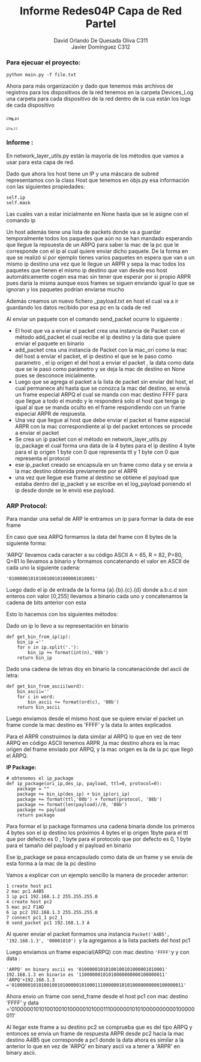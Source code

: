 # <center>Informe Redes04P Capa de Red ParteI</center>
<center>David Orlando De Quesada Oliva C311</center>

<center>Javier Domínguez C312</center>

### Para ejecuar el proyecto:

```
python main.py -f file.txt
```

Ahora para más organización y dado que tenemos más archivos de registros para los dispositivos de la red tenemos en la carpeta Devices_Log una carpeta para cada dispositivo de la red dentro de la cua están los logs  de cada dispositivo

### <img src="/home/davido/Documents/Proyectos/4/Redes04P/images/fig_3.1.png" alt="fig_3.1" style="zoom:50%;" />	

<img src="/home/davido/Documents/Proyectos/4/Redes04P/images/fig_3.2.png" alt="fig_3.2" style="zoom:50%;" />





### Informe :

En network_layer_utils.py están la mayoría de los métodos que vamos a usar para esta capa de red.

Dado que ahora los host tiene un IP y una máscara de subred representamos con la class Host que tenemos en objs.py esa información con las siguientes propiedades:

```
self.ip
self.mask
```

Las cuales van a estar inicialmente en None hasta que se le asigne con el comando ip

Un host además tiene una lista de packets donde va a guardar temporalmente todos los paquetes que aún no se han mandado esperando que llegue la repsuesta de un ARPQ para saber la mac de la pc que le corresponde con el ip al cual quiere enviar dicho paquete. De la forma en que se realizó si por ejemplo tienes varios paquetes en espera que van a un mismo ip destino una vez que le llegue un ARPR y sepa la mac todos los paquetes que tienen el mismo ip destino que van desde eso host automáticamente cogen esa mac sin tener que esperar por si propio ARPR pues daría la misma aunque esos frames se siguen enviando igual lo que se ignoran y los paquetes podrían enviarse mucho 

Además creamos un nuevo fichero _payload.txt  en host el cual va a ir guardando los datos recibido por esa pc en la cada de red

Al enviar un paquete con el comando send_packet ocurre lo siguiente :

- El host que va a enviar el packet crea una instancia de Packet con el método add_packet el cual recibe el ip destino y la data que quiere enviar el paquete en binario
- add_packet crea una instancia de Packet con la mac_ori como la mac del host a enviar el packet, el ip destino el que se le paso como parametro , el ip origen el del host a enviar el packet , la data como data que se le pasó como parámetro y se deja la mac de destino en None pues se desconoce inicialmente.
- Luego que se agrega el packet a la lista de packet sin enviar del host, el cual permanece ahí hasta que se conozca la mac del destino, se enviá un frame especial ARPQ el cual se manda con mac destino FFFF para que llegue a todo el mundo y le responderá solo el host que tenga ip igual al que se manda oculto en el frame respondiendo con un frame especial ARPR de respuesta.
- Una vez que llegue al host que debe enviar el packet el frame especial ARPR con la mac correspondiente al ip del packet entonces se procede a enviar el packet 
- Se crea un ip packet con el método en network_layer_utils.py ip_package  el cual forma una data de la 4 bytes para el ip destino 4 byte para el ip origen 1 byte con 0 que representa ttl y 1 byte con 0 que representa el protocol
- ese ip_packet creado se encapsula en un frame como data y se envia a la mac destino obtenida previamente por el ARPR 
- una vez que llegue ese frame al destino se obtiene el payload que estaba dentro del ip_packet y se escribe en el log_payload poniendo el ip desde donde se le envió ese payload.



### ARP Protocol:

Para mandar una señal de ARP le entramos un ip para formar la data de ese frame 

En caso que sea ARPQ formamos la data del frame con 8 bytes de la siguiente forma:

'ARPQ' llevamos cada caracter a su código ASCII A = 65,  R = 82,  P=80,  Q=81 lo llevamos a binario y formamos concatenando el valor en ASCII de cada uno la siguiente cadena:

```
'01000001010100100101000001010001'
```

Luego dado el ip de entrada de la forma {a}.{b}.{c}.{d} donde a.b.c.d son enteros con valor [0,255] llevamos a binario cada uno y concatenamos la cadena de bits anterior con esta 

Esto lo hacemos con los siguientes métodos:

Dado un ip lo llevo a su representación en binario

```
def get_bin_from_ip(ip):
    bin_ip =''
    for n in ip.split('.'):
        bin_ip += format(int(n),'08b')
    return bin_ip
```

Dado una cadena de letras doy en binario la concatenaciónde del ascii de letra:

```
def get_bin_from_ascii(word):
    bin_ascii=''
    for c in word:
        bin_ascii += format(ord(c), '08b')
    return bin_ascii
```

 Luego enviamos desde el mismo host que se quiere enviar el packet un frame conde la mac destino es 'FFFF' y la data lo antes explicados

Para el ARPR construimos la data similar al ARPQ lo que en vez de tenr ARPQ en código ASCII tenemos ARPR ,la mac destino ahora es la mac origen del frame enviado por ARPQ, y la mac origen es la de la pc que llegó el ARPQ.



**IP Package:**

  

```
# obtenemos el ip_package 
def ip_package(ori_ip,des_ip, payload, ttl=0, protocol=0):
    package = ""
    package += bin_ip(des_ip) + bin_ip(ori_ip)
    package += format(ttl,'08b') + format(protocol, '08b')
    package += format(len(payload)//8, '08b')
    package += payload
    return package    

```

Para formar el ip package  formamos una cadena binaria donde los primeros 4 bytes son el ip destino los próximos 4 bytes el ip origen 1byte para el ttl que por defecto es 0 , 1 byte para el protocolo que por defecto es 0, 1 byte para el tamaño del payload y el payload en binario

Ese ip_package se pasa encapsulado como data de un frame y se envia de esta forma a la mac de la pc destino

Vamos a explicar con un ejemplo sencillo la manera de proceder anterior:

```
1 create host pc1
2 mac pc1 A4B5
3 ip pc1 192.168.1.2 255.255.255.0
4 create host pc2
5 mac pc2 F1AD
6 ip pc2 192.168.1.3 255.255.255.0
7 connect pc1_1 pc2_1
8 send_packet pc1 192.168.1.3 A
```

Al querer enviar el packet formamos una instancia `Packet('A4B5', '192.168.1.3', '00001010') `y la agregamos a la lista packets del host pc1

Luego enviamos un frame especial(ARPQ) con mac destino `'FFFF'`y y con data :

```
'ARPQ' en binary ascii es '01000001010100100101000001010001'
192.168.1.3 en binario es '11000000101010000000000100000011'
'ARPQ'+192.168.1.3 ='0100000101010010010100000101000111000000101010000000000100000011'
```

Ahora envio un frame con send_frame desde el host pc1 con mac destino 'FFFF' y data ='0100000101010010010100000101000111000000101010000000000100000011'

Al llegar este frame a su destino pc2 se comprueba que es del tipo ARPQ y entonces se envia un frame de respuesta ARPR desde pc2 hacia la mac destino A4B5 que corresponde a pc1 donde la data ahora es similar a la anterior lo que en vez de 'ARPQ' en binary ascii va a tener a 'ARPR' en binary ascii. 